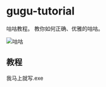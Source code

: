 # gugu-tutorial
咕咕教程。 教你如何正确、优雅的咕咕。

![咕咕](https://i.loli.net/2018/07/10/5b4392fc16594.jpg)

## 教程
我马上就写.exe
